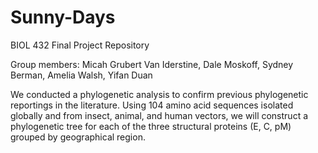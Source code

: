 # Sunny-Days
BIOL 432 Final Project Repository

Group members: Micah Grubert Van Iderstine, Dale Moskoff, Sydney Berman, Amelia Walsh, Yifan Duan

We conducted a phylogenetic analysis to confirm previous phylogenetic reportings in the literature. Using 104 amino acid sequences isolated globally and from insect, animal, and human vectors, we will construct a phylogenetic tree for each of the three structural proteins (E, C, pM) grouped by geographical region.
